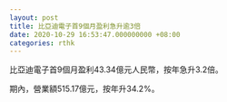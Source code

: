 ```yaml
---
layout: post
title: 比亞迪電子首9個月盈利急升逾3倍
date: 2020-10-29 16:53:47.000000000 +08:00
categories: rthk
---
```


比亞迪電子首9個月盈利43.34億元人民幣，按年急升3.2倍。

期內，營業額515.17億元，按年升34.2%。
